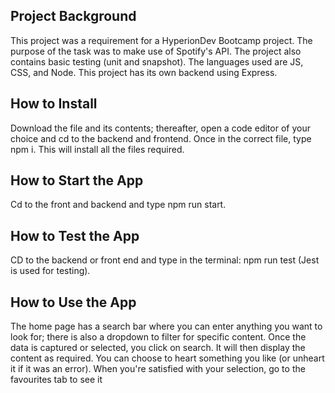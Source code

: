 ## Project Background
This project was a requirement for a HyperionDev Bootcamp project. The purpose of the task was to make use of Spotify's API. The project also contains basic testing (unit and snapshot). The languages used are JS, CSS, and Node. This project has its own backend using Express.


## How to Install
Download the file and its contents; thereafter, open a code editor of your choice and cd to the backend and frontend. Once in the correct file, type npm i. This will install all the files required.


## How to Start the App
Cd to the front and backend and type npm run start.


## How to Test the App
CD to the backend or front end and type in the terminal: npm run test (Jest is used for testing).


## How to Use the App
The home page has a search bar where you can enter anything you want to look for; there is also a dropdown to filter for specific content. Once the data is captured or selected, you click on search. It will then display the content as required. You can choose to heart something you like (or unheart it if it was an error). When you're satisfied with your selection, go to the favourites tab to see it
